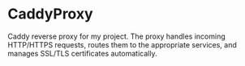 # CaddyProxy
Caddy reverse proxy for my project. The proxy handles incoming HTTP/HTTPS requests, routes them to the appropriate services, and manages SSL/TLS certificates automatically.
